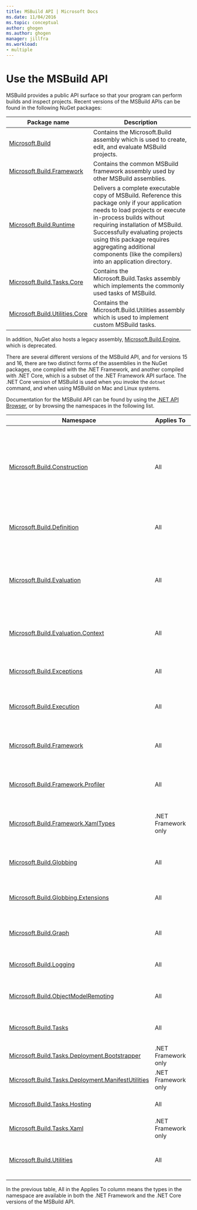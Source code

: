 ```yaml
---
title: MSBuild API | Microsoft Docs
ms.date: 11/04/2016
ms.topic: conceptual
author: ghogen
ms.author: ghogen
manager: jillfra
ms.workload:
- multiple
---
```

# Use the MSBuild API

MSBuild provides a public API surface so that your program can perform builds and inspect projects. Recent versions of the MSBuild APIs can be found in the following NuGet packages:

| Package name | Description |
| ------------ | ----------- |
| [Microsoft.Build](https://www.nuget.org/packages/Microsoft.Build) | Contains the Microsoft.Build assembly which is used to create, edit, and evaluate MSBuild projects.|
| [Microsoft.Build.Framework](https://www.nuget.org/packages/Microsoft.Build.Framework)| Contains the common MSBuild framework assembly used by other MSBuild assemblies. |
| [Microsoft.Build.Runtime](https://www.nuget.org/packages/Microsoft.Build.Runtime) | Delivers a complete executable copy of MSBuild. Reference this package only if your application needs to load projects or execute in-process builds without requiring installation of MSBuild. Successfully evaluating projects using this package requires aggregating additional components (like the compilers) into an application directory. |
| [Microsoft.Build.Tasks.Core](https://www.nuget.org/packages/Microsoft.Build.Tasks.Core) | Contains the Microsoft.Build.Tasks assembly which implements the commonly used tasks of MSBuild. |
| [Microsoft.Build.Utilities.Core](https://www.nuget.org/packages/Microsoft.Build.Utilities.Core) | Contains the Microsoft.Build.Utilities assembly which is used to implement custom MSBuild tasks. |

In addition, NuGet also hosts a legacy assembly, [Microsoft.Build.Engine](https://www.nuget.org/packages/Microsoft.Build.Engine), which is deprecated.

There are several different versions of the MSBuild API, and for versions 15 and 16, there are two distinct forms of the assemblies in the NuGet packages, one compiled with the .NET Framework, and another compiled with .NET Core, which is a subset of the .NET Framework API surface.  The .NET Core version of MSBuild is used when you invoke the `dotnet` command, and when using MSBuild on Mac and Linux systems.

Documentation for the MSBuild API can be found by using the [.NET API Browser](/dotnet/api), or by browsing the namespaces in the following list.

| Namespace | Applies To | Description |
|-----------| -----------| ----------- |
| [Microsoft.Build.Construction](/dotnet/api/Microsoft.Build.Construction) | All |  Contains types that the MSBuild object model uses to construct project roots with unevaluated values. Each project root corresponds to a project or targets file. |
| [Microsoft.Build.Definition](/dotnet/api/Microsoft.Build.Definition) | All | Contains the `ProjectOptions` class, which supports project construction. |
| [Microsoft.Build.Evaluation](/dotnet/api/Microsoft.Build.Evaluation) | All | Contains types that the MSBuild object model uses to evaluate projects. Each project is associated with one or more project roots. |
| [Microsoft.Build.Evaluation.Context](/dotnet/api/Microsoft.Build.Evaluation.Context) | All | Contains the `EvaluationContext` class, used to store evaluation state across calls. |
| [Microsoft.Build.Exceptions](/dotnet/api/Microsoft.Build.Exceptions) | All | Contains exception types that may be thrown during the build process. |
| [Microsoft.Build.Execution](/dotnet/api/Microsoft.Build.Execution) | All | Contains types that the MSBuild object model uses to build projects. |
| [Microsoft.Build.Framework](/dotnet/api/Microsoft.Build.Framework) | All | Contains the types that define how tasks and loggers interact with the MSBuild engine.|
| [Microsoft.Build.Framework.Profiler](/dotnet/api/Microsoft.Build.Framework.Profiler) | All | Contains the types that support performance profiling. |
| [Microsoft.Build.Framework.XamlTypes](/dotnet/api/Microsoft.Build.Framework.XamlTypes) | .NET Framework only | Contains classes used to represent XAML types parsed from files, rules, and other sources. |
| [Microsoft.Build.Globbing](/dotnet/api/Microsoft.Build.Globbing) | All | Contains classes that support wildcard processing. |
| [Microsoft.Build.Globbing.Extensions](/dotnet/api/Microsoft.Build.Globbing.Extensions) | All | Contains types that support extensions to wildcard processing. |
| [Microsoft.Build.Graph](/dotnet/api/Microsoft.Build.Graph) | All | Contains types that support the `-graph` MSBuild switch. |
| [Microsoft.Build.Logging](/dotnet/api/Microsoft.Build.Logging) | All | Contains types used for logging the progress of a build. |
| [Microsoft.Build.ObjectModelRemoting](/dotnet/api/Microsoft.Build.ObjectModelRemoting) | All | Contains types that support remoting in MSBuild. |
| [Microsoft.Build.Tasks](/dotnet/api/Microsoft.Build.Tasks) | All | Contains the implementation of all tasks shipping with MSBuild. |
| [Microsoft.Build.Tasks.Deployment.Bootstrapper](/dotnet/api/Microsoft.Build.Tasks.Deployment.Bootstrapper) | .NET Framework only | Contains classes used internally by MSBuild. |
| [Microsoft.Build.Tasks.Deployment.ManifestUtilities](/dotnet/api/Microsoft.Build.Tasks.Deployment.ManifestUtilities) | .NET Framework only | Contains classes that MSBuild uses.|
| [Microsoft.Build.Tasks.Hosting](/dotnet/api/Microsoft.Build.Tasks.Hosting) | All | Contains classes used internally by MSBuild. |
| [Microsoft.Build.Tasks.Xaml](/dotnet/api/Microsoft.Build.Tasks.Xaml) | .NET Framework only | Contains classes related to XAML build tasks. |
| [Microsoft.Build.Utilities](/dotnet/api/Microsoft.Build.Utilities) | All | Contains helper classes that you can use to create your own MSBuild loggers and tasks.|

In the previous table, All in the Applies To column means the types in the namespace are available in both the .NET Framework and the .NET Core versions of the MSBuild API.
